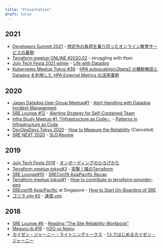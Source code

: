 ```yaml
---
title: "Presentation"
draft: false
---
```


## 2021

* [Developers Summit 2021](https://event.shoeisha.jp/devsumi/20210218) - [想定外の負荷を乗り切ったオンライン教育サービスの裏側](https://event.shoeisha.jp/devsumi/20210218/session/3084/)
* [Terraform meetup ONLINE #2020.02](https://terraform-jp.connpass.com/event/200581/) - struggling with tfsec
* [July Tech Festa 2021 winter](https://techfesta.connpass.com/event/193966/) - [Life with Datadog](https://speakerdeck.com/chaspy/life-with-datadog)
* [Kubernetes Meetup Tokyo #38](https://k8sjp.connpass.com/event/200136/) - [HPA autoscaling/v2beta2 の機能解説と Datadog を利用した HPA External Metrics の活用事例](https://speakerdeck.com/chaspy/v2beta2-and-examples-of-using-hpa-external-metrics-with-datadoijp/1_11seido/nw.htmlg)

## 2020
* [Japan Datadog User Group Meetup#1](https://datadog-jp.connpass.com/event/185920/) - [Alert Handling with Datadog Incident Management](https://speakerdeck.com/chaspy/alert-handling-with-datadog-incident-management)
* [SRE Lounge #12](https://sre-lounge.connpass.com/event/175323/) - [Alerting Strategy for Self-Contained Team](https://speakerdeck.com/chaspy/alerting-strategy-for-self-contained-team)
* [Infra Study Meetup #1「Infrastructure as Code」](https://forkwell.connpass.com/event/171560/) - [Patterns In Infrastructure as Code](https://speakerdeck.com/chaspy/patterns-in-infrastructure-as-code)
* [DevOpsDays Tokyo 2020](https://www.devopsdaystokyo.org/) - [How to Measure the Reliability](https://confengine.com/devopsdays-tokyo-2020/proposal/14080/how-to-measure-the-reliability) (Canceled)
* [SRE NEXT 2020](https://sre-next.dev/) - [SLO Review](https://speakerdeck.com/chaspy/slo-review)

## 2019
* [July Tech Festa 2019](https://2019.techfesta.jp/) - [オンボーディングのひろげかた](https://speakerdeck.com/chaspy/how-to-spread-onboarding-culture)
* [Terraform meetup tokyo#3](https://terraform-jp.connpass.com/event/153286/) - [突撃！隣のTerraform](https://speakerdeck.com/chaspy/visit-the-next-terraform)
* [SRE Lounge#10](https://sre-lounge.connpass.com/event/139832/) - [SRECon19 AsiaPacific Recap](https://speakerdeck.com/chaspy/srecon19-asiapacific-recap)
* [Terraform meetup tokyo#1](https://terraform-jp.connpass.com/event/137865/) - [How to contribute to terraform-provider-aws](https://speakerdeck.com/chaspy/how-to-contribute-to-terraform-provider-aws)
* [SREcon19 Asia/Pacific](https://www.usenix.org/conference/srecon19asia) at Singapore - [How to Start On-Boarding of SRE](https://www.usenix.org/conference/srecon19asia/presentation/kondo)
* [ゴリラ.vim #2](https://gorillavim.connpass.com/event/121394/) - [速度.vim](https://speakerdeck.com/chaspy/sokudo-dot-vim)

## 2018
* [SRE Lounge #6](https://sre-lounge.connpass.com/event/108054/) - [Reading "The Site Reliability Workbook"](https://speakerdeck.com/chaspy/reading-the-site-reliability-workbook)
* [Meguro.rb #19](https://megurorb.connpass.com/event/100401/) - [H2O vs Nginx](https://speakerdeck.com/chaspy/h2o-vs-nginx)
* [カイゼン・ジャーニー・ライトニングトークス](https://devlove.doorkeeper.jp/events/75607) - [1人ではじめるカイゼン・ジャーニー](https://speakerdeck.com/chaspy/start-kaizen-journey-by-myself)
